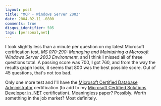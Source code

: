 ```yaml
---
layout: post
title: "MCP - Windows Server 2003"
date: 2004-02-11 -0800
comments: true
disqus_identifier: 505
tags: [personal,net]
---
```

I took slightly less than a minute per question on my latest Microsoft
certification test, *MS 070-290: Managing and Maintaining a Microsoft
Windows Server 2003 Environment*, and I think I missed all of three
questions total. A passing score was 700, I got 760, and from the way
the results graph looks, it seems that 800 was the best possible score.
Out of 45 questions, that's not too bad.

 Only one more test and I'll have the [Microsoft Certified Database
Administrator](http://www.microsoft.com/learning/mcp/mcdba/default.asp)
certification (to add to my [Microsoft Certified Solutions Developer in
.NET](http://www.microsoft.com/learning/mcp/mcsd/default.asp)
certification). Meaningless paper? Possibly. Worth something in the job
market? Most definitely.
